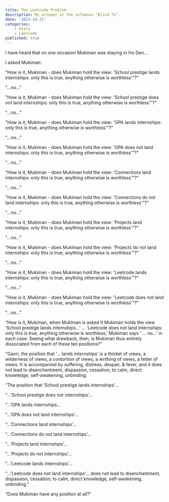 ```yaml
---
title: The Leetcode Problem
description: My attempt at the infamous "Blind 75".
date: '2023-10-22'
categories:
    - Diary
    - Leetcode
published: true
---
```


I have heard that on one occasion Mukiman was staying in his Den...

I asked Mukiman: 

"How is it, Mukiman - does Mukiman hold the view: 'School prestige lands internships: only this is true, anything otherwise is worthless'"?"

"...no..."

"How is it, Mukiman - does Mukiman hold the view: 'School prestige does not land internships: only this is true, anything otherwise is worthless'"?"

"...no..."

"How is it, Mukiman - does Mukiman hold the view: 'GPA lands internships: only this is true, anything otherwise is worthless'"?"

"...no..."

"How is it, Mukiman - does Mukiman hold the view: 'GPA does not land internships: only this is true, anything otherwise is worthless'"?"

"...no..."

"How is it, Mukiman - does Mukiman hold the view: 'Connections land internships: only this is true, anything otherwise is worthless'"?"

"...no..."

"How is it, Mukiman - does Mukiman hold the view: 'Connections do not land internships: only this is true, anything otherwise is worthless'"?"

"...no..."

"How is it, Mukiman - does Mukiman hold the view: 'Projects land internships: only this is true, anything otherwise is worthless'"?"

"...no..."

"How is it, Mukiman - does Mukiman hold the view: 'Projects do not land internships: only this is true, anything otherwise is worthless'"?"

"...no..."

"How is it, Mukiman - does Mukiman hold the view: 'Leetcode lands internships: only this is true, anything otherwise is worthless'"?"

"...no..."

"How is it, Mukiman - does Mukiman hold the view: 'Leetcode does not land internships: only this is true, anything otherwise is worthless'"?"

"...no..."

“How is it, Mukiman, when Mukiman is asked if Mukiman holds the view ‘School prestige lands internships…’ … ‘Leetcode does not land internships: only this is true, anything otherwise is worthless,’ Mukiman says ‘ … no…’ in each case. Seeing what drawback, then, is Mukiman thus entirely dissociated from each of these ten positions?”

"Gaori, the position that ‘... lands internships’ is a thicket of views, a wilderness of views, a contortion of views, a writhing of views, a fetter of views. It is accompanied by suffering, distress, despair, & fever, and it does not lead to disenchantment, dispassion, cessation; to calm, direct knowledge, self-awakening, unbinding.

“The position that ‘School prestige lands internships’…

“…’School prestige does not internships’…

“…’GPA lands internships…

“…’GPA does not land internships’…

“…’Connections land internships’…

“…’Connections do not land internships’…

“…’Projects land internships’…

“…’Projects do not internships’…

“…’Leetcode lands internships’…

“…’Leetcode does not land internships’… does not lead to disenchantment, dispassion, cessation; to calm, direct knowledge, self-awakening, unbinding.”

“Does Mukiman have any position at all?”